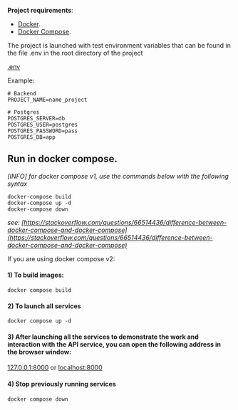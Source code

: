 **Project requirements**:

* [Docker](https://www.docker.com/).
* [Docker Compose](https://docs.docker.com/compose/install/).

The project is launched with test environment variables that can be found in the file .env in the root directory of the project

[.env](./.env)

Example:

```shell
# Backend
PROJECT_NAME=name_project

# Postgres
POSTGRES_SERVER=db
POSTGRES_USER=postgres
POSTGRES_PASSWORD=pass
POSTGRES_DB=app
```

## Run in docker compose.

*[INFO] for docker compose v1, use the commands below with the following syntax*

```shell
docker-compose build
docker-compose up -d
docker-compose down
```

*see: [https://stackoverflow.com/questions/66514436/difference-between-docker-compose-and-docker-compose](https://stackoverflow.com/questions/66514436/difference-between-docker-compose-and-docker-compose)*

If you are using docker compose v2:

#### 1) To build images:
```shell
docker compose build
```

#### 2) To launch all services
```shell
docker compose up -d
```

#### 3) After launching all the services to demonstrate the work and interaction with the API service, you can open the following address in the browser window:

[127.0.0.1:8000](127.0.0.1:8000)
or
[localhost:8000](localhost:8000)


#### 4) Stop previously running services
```shell
docker compose down
```